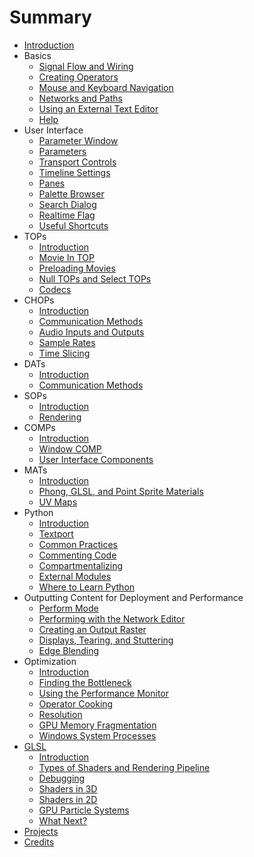 # Summary

* [Introduction](README.md)
* Basics
   * [Signal Flow and Wiring](Basics/1-1-Signal-Flow-and-Wiring.md)
   * [Creating Operators](Basics/1-2-Creating-Operators.md)
   * [Mouse and Keyboard Navigation](Basics/1-3-Mouse-and-Keyboard-Navigation.md)
   * [Networks and Paths](Basics/1-4-Networks-and-Paths.md)
   * [Using an External Text Editor](Basics/1-5-Using-an-External-Text-Editor.md)
   * [Help](Basics/1-6-Help.md)
* User Interface
   * [Parameter Window](User_Interface/2-1-Parameter-Window.md)
   * [Parameters](User_Interface/2-2-Parameters.md)
   * [Transport Controls](User_Interface/2-3-Transport-Controls.md)
   * [Timeline Settings](User_Interface/2-4-Timeline-Settings.md)
   * [Panes](User_Interface/2-5-Panes.md)
   * [Palette Browser](User_Interface/2-6-Palette-Browser.md)
   * [Search Dialog](User_Interface/2-7-Search-Dialog.md)
   * [Realtime Flag](User_Interface/2-8-Realtime-Flag.md)
   * [Useful Shortcuts](User_Interface/2-9-Useful-Shortcuts.md)
* TOPs
   * [Introduction](TOPs/3-1-Introduction.md)
   * [Movie In TOP](TOPs/3-2-Movie-In-TOP.md)
   * [Preloading Movies](TOPs/3-3-Preloading-Movies.md)
   * [Null TOPs and Select TOPs](TOPs/3-4-Null-TOPs-and-Select-TOPs.md)
   * [Codecs](TOPs/3-5-Codecs.md)
* CHOPs
   * [Introduction](CHOPs/4-1-Introduction.md)
   * [Communication Methods](CHOPs/4-2-Communication-Methods.md)
   * [Audio Inputs and Outputs](CHOPs/4-3-Audio-Inputs-and-Outputs.md)
   * [Sample Rates](CHOPs/4-4-Sample-Rates.md)
   * [Time Slicing](CHOPs/4-5-Time-Slicing.md)
* DATs
   * [Introduction](DATs/5-1-Introduction.md)
   * [Communication Methods](DATs/5-2-Communication-Methods.md)
* SOPs
   * [Introduction](SOPs/6-1-Introduction.md)
   * [Rendering](SOPs/6-2-Rendering.md)
* COMPs
   * [Introduction](COMPs/7-1-Introduction.md)
   * [Window COMP](COMPs/7-2-Window-COMP.md)
   * [User Interface Components](COMPs/7-3-User-Interface-Components.md)
* MATs
   * [Introduction](MATs/8-1-Introduction.md)
   * [Phong, GLSL, and Point Sprite Materials](MATs/8-2-Phong-GLSL-and-Point-Sprite-Materials.md)
   * [UV Maps](MATs/8-3-UV-Maps.md)
* Python
   * [Introduction](Python/9-1-Introduction.md)
   * [Textport](Python/9-2-Textport.md)
   * [Common Practices](Python/9-3-Common-Practices.md)
   * [Commenting Code](Python/9-4-Commenting-Code.md)
   * [Compartmentalizing](Python/9-5-Compartmentalizing.md)
   * [External Modules](Python/9-6-External-Modules.md)
   * [Where to Learn Python](Python/9-7-Where-to-Learn-Python.md)
* Outputting Content for Deployment and Performance
   * [Perform Mode](Outputting-Content-for-Deployment-and-Performance/10-1-Perform-Mode.md)
   * [Performing with the Network Editor](Outputting-Content-for-Deployment-and-Performance/10-2-Performing-with-the-Network-Editor.md)
   * [Creating an Output Raster](Outputting-Content-for-Deployment-and-Performance/10-3-Creating-an-Output-Raster.md)
   * [Displays, Tearing, and Stuttering](Outputting-Content-for-Deployment-and-Performance/10-4-Displays-Tearing-and-Stuttering.md)
   * [Edge Blending](Outputting-Content-for-Deployment-and-Performance/10-5-Edge-Blending.md)
* Optimization
   * [Introduction](Optimization/11-1-Introduction.md)
   * [Finding the Bottleneck](Optimization/11-2-Finding-the-Bottleneck.md)
   * [Using the Performance Monitor](Optimization/11-3-Using-Performance-Monitor.md)
   * [Operator Cooking](Optimization/11-4-Operator-Cooking.md)
   * [Resolution](Optimization/11-5-Resolution.md)
   * [GPU Memory Fragmentation](Optimization/11-6-GPU-Memory-Fragmentation.md)
   * [Windows System Processes](Optimization/11-7-Windows-System-Processes.md)
* [GLSL](GLSL)
   * [Introduction](GLSL/12-1-Introduction.md)
   * [Types of Shaders and Rendering Pipeline](GLSL/12-2-Types-of-Shaders-and-Rendering-Pipeline.md)
   * [Debugging](GLSL/12-3-Debugging.md)
   * [Shaders in 3D](GLSL/12-4-Shaders-in-3D.md)
   * [Shaders in 2D](GLSL/12-5-Shaders-in-2D.md)
   * [GPU Particle Systems](GLSL/12-7-GPU-Particle-Systems.md)
   * [What Next?](GLSL/12-7-What-Next.md)
* [Projects](Projects/13-Projects.md)
* [Credits](Credits/14-Credits.md)

